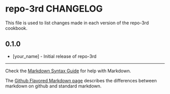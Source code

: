 # repo-3rd CHANGELOG

This file is used to list changes made in each version of the repo-3rd cookbook.

## 0.1.0
- [your_name] - Initial release of repo-3rd

- - -
Check the [Markdown Syntax Guide](http://daringfireball.net/projects/markdown/syntax) for help with Markdown.

The [Github Flavored Markdown page](http://github.github.com/github-flavored-markdown/) describes the differences between markdown on github and standard markdown.

